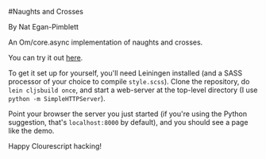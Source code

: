 #Naughts and Crosses

By Nat Egan-Pimblett

An Om/core.async implementation of naughts and crosses. 

You can try it out [here](neganp.github.io/projects/nac).

To get it set up for yourself, you'll need Leiningen installed (and a
SASS processor of your choice to compile `style.scss`). Clone the
repository, do `lein cljsbuild once`, and start a web-server at the
top-level directory (I use `python -m SimpleHTTPServer`).

Point your browser the server you just started (if you're using the
Python suggestion, that's `localhost:8000` by default), and you should
see a page like the demo.

Happy Clourescript hacking!
